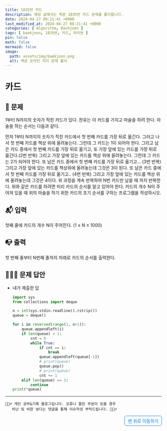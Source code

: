 ```yaml
---
title: 1835번 카드
description: 해당 글에서는 백준 1835번 카드 문제를 풀이합니다.
date: 2024-04-27 08:21:41 +0900
last_modified_at: 2024-04-27 08:21:41 +0900
categories: [ Algorithm, Backjoon ]
tags: [ baekjoon, 1835번, 카드, 파이썬 ]
pin: false
math: false
mermaid: false
image:
  path: assets/img/baekjoon.png
  alt: 백준 온라인 저지 문제 풀이
---
```

    
# 카드
## 📃 문제
1부터 N까지의 숫자가 적힌 카드가 있다. 찬유는 이 카드를 가지고 마술을 하려 한다. 마술을 하는 순서는 다음과 같다.

먼저 1부터 N까지의 숫자가 적힌 카드에서 첫 번째 카드를 가장 뒤로 옮긴다. 그러고 나서 첫 번째 카드를 책상 위에 올려놓는다. 그런데 그 카드는 1이 되어야 한다.
그리고 남은 카드 중에서 첫 번째 카드를 가장 뒤로 옮기고, 또 가장 앞에 있는 카드를 가장 뒤로 옮긴다.(2번 반복) 그리고 가장 앞에 있는 카드를 책상 위에 올려놓는다. 그런데 그 카드는 2가 되어야 한다.
또 남은 카드 중에서 첫 번째 카드를 가장 뒤로 옮기고... (3번 반복) 그리고 가장 앞에 있는 카드를 책상위에 올려놓는데 그것은 3이 된다.
또 남은 카드 중에서 첫 번째 카드를 가장 뒤로 옮기고.. (4번 반복) 그리고 가장 앞에 있는 카드를 책상 위에 올려놓는데 그것은 4이다.
위 과정을 계속 반복하여 N번 카드만 남을 때 까지 반복한다.
위와 같은 카드를 하려면 미리 카드의 순서를 알고 있어야 한다. 카드의 개수 N이 주어져 있을 때 위의 마술을 하기 위한 카드의 초기 순서를 구하는 프로그램을 작성하시오.

## 📬 입력
첫째 줄에 카드의 개수 N이 주어진다. (1 ≤ N ≤ 1000)

## 📭 출력
첫 번째 줄부터 N번째 줄까지 차례로 카드의 순서를 출력한다.

## 🙆🏻‍♂️ 문제 답안

- 내가 제출한 답
    ```python
    import sys
    from collections import deque

    n = int(sys.stdin.readline().rstrip())
    queue = deque()

    for i in reversed(range(1, n+1)):
        queue.appendleft(i)
        if len(queue) > 1:
            cnt = 0
            while True:
                if cnt == i:
                    break
                queue.appendleft(queue[-1])
                # print(queue)
                queue.pop()
                # print(queue)            
                cnt += 1
        elif len(queue) == 1:
            continue
    print(*queue)
    ```
    
***

    🙋🏻‍♂️ 개인 공부&기록 블로그입니다. 오류나 틀린 부분이 있을 경우 
       비난 및 비판 보다는 댓글을 통해 이슈작성 부탁드립니다. 🙋🏻‍♂️

<a href="#" style="display: inline-block; padding: 5px 10px; color: #007bff; text-decoration: none; border: 0.5px solid #007bff; border-radius: 5px; float: right;">맨 위로 이동하기</a>